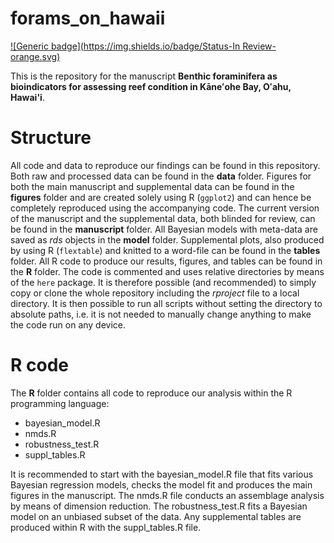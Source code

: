 
# forams_on_hawaii

<!-- badges: start -->
[![Generic badge](https://img.shields.io/badge/Status-In Review-orange.svg)](https://shields.io/)
<!-- badges: end -->

This is the repository for the manuscript **Benthic foraminifera as bioindicators for assessing reef condition in Kāneʻohe Bay, Oʻahu, Hawai'i**.  
  
  
# Structure  
  
All code and data to reproduce our findings can be found in this repository. Both raw and processed data can be found in the **data** folder. Figures for both the main manuscript and supplemental data can be found in the **figures** folder and are created solely using R (`ggplot2`) and can hence be completely reproduced using the accompanying code. The current version of the manuscript and the supplemental data, both blinded for review, can be found in the **manuscript** folder. All Bayesian models with meta-data are saved as *rds* objects in the **model** folder. Supplemental plots, also produced by using R (`flextable`) and knitted to a word-file can be found in the **tables** folder. All R code to produce our results, figures, and tables can be found in the **R** folder. The code is commented and uses relative directories by means of the `here` package. It is therefore possible (and recommended) to simply copy or clone the whole repository including the *rproject* file to a local directory. It is then possible to run all scripts without setting the directory to absolute paths, i.e. it is not needed to manually change anything to make the code run on any device.  
  
# R code  
  
The **R** folder contains all code to reproduce our analysis within the R programming language:  
- bayesian_model.R  
- nmds.R  
- robustness_test.R  
- suppl_tables.R  
  
It is recommended to start with the bayesian_model.R file that fits various Bayesian regression models, checks the model fit and produces the main figures in the manuscript. The nmds.R file conducts an assemblage analysis by means of dimension reduction. The robustness_test.R fits a Bayesian model on an unbiased subset of the data. Any supplemental tables are produced within R with the suppl_tables.R file.  
  


